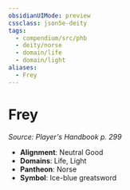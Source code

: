 ```yaml
---
obsidianUIMode: preview
cssclass: json5e-deity
tags:
  - compendium/src/phb
  - deity/norse
  - domain/life
  - domain/light
aliases:
  - Frey
---
```

# Frey
*Source: Player's Handbook p. 299* 

- **Alignment**: Neutral Good
- **Domains**: Life, Light
- **Pantheon**: Norse
- **Symbol**: Ice-blue greatsword